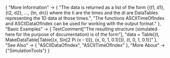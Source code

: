 {
  "More Information" -> {
    "The data is returned as a list of the form {{t1, d1}, {t2, d2}, ..., {tn, dn}} where the ti are the times and the di are DataTables representing the 1D data at those times.",
    "The functions ASCIITimeOfIndex and ASCIIDataOfIndex can be used for working with the output format."
  },
  "Basic Examples" ->
   {
    TextComment["The resulting structure (simulated here for the purpose of documentation) is of the form"],
    "data = Table[{t, MakeDataTable[Table[{x, Sin[2 Pi (x - t)]}, {x, 0, 1, 0.1}]]}, {t, 0, 1, 0.1}]"
   },
  "See Also" -> {
    "ASCIIDataOfIndex",
    "ASCIITimeOfIndex"
   },
  "More About" -> {"SimulationTools"}
}
